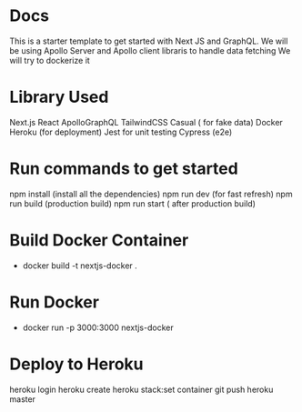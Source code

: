# Docs

This is a starter template to get started with Next JS and GraphQL.
We will be using Apollo Server and Apollo client libraris to handle data fetching
We will try to dockerize it

# Library Used
Next.js
React
ApolloGraphQL
TailwindCSS
Casual ( for fake data)
Docker 
Heroku (for deployment)
Jest for unit testing
Cypress (e2e)

# Run commands to get started
npm install (install all the dependencies)
npm run dev (for fast refresh)
npm run build (production build)
npm run start ( after production build)

# Build Docker Container
-  docker build -t nextjs-docker . 

# Run Docker
-  docker run -p 3000:3000 nextjs-docker

# Deploy to Heroku
heroku login
heroku create
heroku stack:set container
git push heroku master

